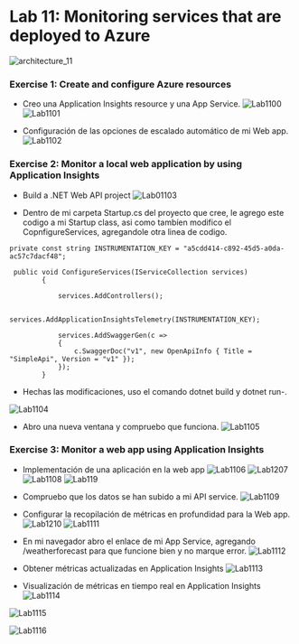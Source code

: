 # Lab 11: Monitoring services that are deployed to Azure
![architecture_11](ZZ-lab/Architecture_11.png)

### Exercise 1: Create and configure Azure resources

* Creo una Application Insights resource y  una App Service.
![Lab1100](ZZ-lab/Lab1100.png)
![Lab1101](ZZ-lab/Lab1101.png)

* Configuración de las opciones de escalado automático de mi Web app.
![Lab1102](ZZ-lab/Lab1102.png)

### Exercise 2: Monitor a local web application by using Application Insights
* Build a .NET Web API project
![Lab01103](ZZ-lab/Lab1103.png)

* Dentro de mi carpeta Startup.cs del proyecto que cree, le agrego este codigo a mi Startup class, asi como tambíen modifico el CopnfigureServices, agregandole otra linea de codigo.
```
private const string INSTRUMENTATION_KEY = "a5cdd414-c892-45d5-a0da-ac57c7dacf48";
```
```
 public void ConfigureServices(IServiceCollection services)
        {

            services.AddControllers();

            services.AddApplicationInsightsTelemetry(INSTRUMENTATION_KEY);
            
            services.AddSwaggerGen(c =>
            {
                c.SwaggerDoc("v1", new OpenApiInfo { Title = "SimpleApi", Version = "v1" });
            });
        }
```
* Hechas las modificaciones, uso el comando dotnet build y dotnet run-.

![Lab1104](ZZ-lab/Lab1104.png)

* Abro una nueva ventana y compruebo que funciona.
![Lab1105](ZZ-lab/Lab1105.png)

### Exercise 3: Monitor a web app using Application Insights
 
 * Implementación de una aplicación en la web app
![Lab1106](ZZ-lab/Lab1106.png)
![Lab1207](ZZ-lab/Lab1107.png)
![Lab1108](ZZ-lab/Lab1108.png)
![Lab119](ZZ-lab/Lab119.png)
* Compruebo que los datos se han subido a mi API service.
![Lab1109](ZZ-lab/Lab1109.png)

* Configurar la recopilación de métricas en profundidad para la Web app.
![Lab1210](ZZ-lab/Lab1110.png)
![Lab1111](ZZ-lab/Lab1111.png)

* En mi navegador abro el enlace de mi App Service, agregando /weatherforecast para que funcione bien y no marque error.
![Lab1112](ZZ-lab/Lab1112.png)

* Obtener métricas actualizadas en Application Insights
![Lab1113](ZZ-lab/Lab1113.png)

* Visualización de métricas en tiempo real en Application Insights
![Lab1114](ZZ-lab/Lab11144.png)

![Lab1115](ZZ-lab/Lab1115.png)

![Lab1116](ZZ-lab/Lab1116.png)
